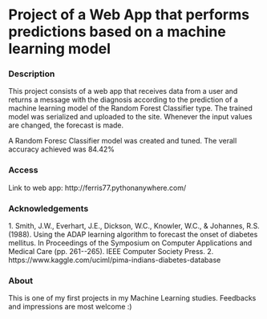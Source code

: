 <h1>Project of a Web App that performs predictions based on a machine learning model</h1>
<h3>Description</h3>
This project consists of a web app that receives data from a user and returns a message with the diagnosis according to the prediction of a machine learning model of the Random Forest Classifier type. The trained model was serialized and uploaded to the site. Whenever the input values are changed, the forecast is made.

A Random Foresc Classifier model was created and tuned. The verall accuracy achieved was 84.42%

<h3>Access</h3>
Link to web app: http://ferris77.pythonanywhere.com/

<h3>Acknowledgements</h3>
1. Smith, J.W., Everhart, J.E., Dickson, W.C., Knowler, W.C., & Johannes, R.S. (1988). Using the ADAP learning algorithm to forecast the onset of diabetes mellitus. In Proceedings of the Symposium on Computer Applications and Medical Care (pp. 261--265). IEEE Computer Society Press.
2. https://www.kaggle.com/uciml/pima-indians-diabetes-database

<h3>About</h3>
This is one of my first projects in my Machine Learning studies. Feedbacks and impressions are most welcome :)
